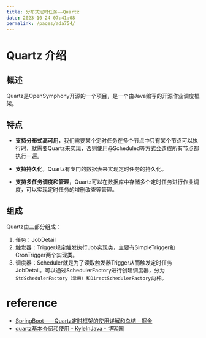 ```yaml
---
title: 分布式定时任务——Quartz
date: 2023-10-24 07:41:08
permalink: /pages/ada754/
---
```

# Quartz 介绍

## 概述

Quartz是OpenSymphony开源的一个项目，是一个由Java编写的开源作业调度框架。

## 特点

- **支持分布式高可用**，我们需要某个定时任务在多个节点中只有某个节点可以执行时，就需要Quartz来实现，否则使用@Scheduled等方式会造成所有节点都执行一遍。

- **支持持久化**，Quartz有专门的数据表来实现定时任务的持久化。

- **支持多任务调度和管理**，Quartz可以在数据库中存储多个定时任务进行作业调度，可以实现定时任务的增删改查等管理。



## 组成

Quartz由三部分组成：

1. 任务：JobDetail
2. 触发器：Trigger规定触发执行Job实现类，主要有SimpleTrigger和CronTrigger两个实现类。
3. 调度器：Scheduler就是为了读取触发器Trigger从而触发定时任务JobDetail。可以通过SchedulerFactory进行创建调度器，分为`StdSchedulerFactory（常用）和DirectSchedulerFactory`两种。



# reference

- [SpringBoot——Quartz定时框架的使用详解和总结 - 掘金](https://juejin.cn/post/6946348432244080676#heading-0)
- [quartz基本介绍和使用 - KyleInJava - 博客园](https://www.cnblogs.com/kyleinjava/p/10432168.html)
